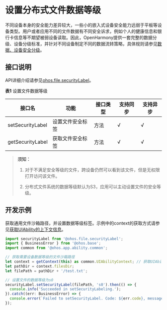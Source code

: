 # 设置分布式文件数据等级

不同设备本身的安全能力差异较大，一些小的嵌入式设备安全能力远弱于平板等设备类型。用户或者应用不同的文件数据有不同安全诉求，例如个人的健康信息和银行卡信息等不期望被弱设备读取。因此，OpenHarmony提供一套完整的数据分级、设备分级标准，并针对不同设备制定不同的数据流转策略，具体规则请参见[数据、设备安全分级](../database/access-control-by-device-and-data-level.md)。

## 接口说明

API详细介绍请参见[ohos.file.securityLabel](../reference/apis/js-apis-file-securityLabel.md)。

**表1** 设置文件数据等级

| 接口名 | 功能 | 接口类型 | 支持同步 | 支持异步 | 
| -------- | -------- | -------- | -------- | -------- |
| setSecurityLabel | 设置文件安全标签 | 方法 | √ | √ | 
| getSecurityLabel | 获取文件安全标签 | 方法 | √ | √ | 

> **须知：**
>
> 1. 对于不满足安全等级的文件，跨设备仍然可以看到该文件，但是无权限打开访问该文件。
>
> 2. 分布式文件系统的数据等级默认为S3，应用可以主动设置文件的安全等级。

## 开发示例

获取通用文件沙箱路径，并设置数据等级标签。示例中的context的获取方式请参见[获取UIAbility的上下文信息](../application-models/uiability-usage.md#获取uiability的上下文信息)。

  
```ts
import securityLabel from '@ohos.file.securityLabel';
import { BusinessError } from '@ohos.base';
import common from '@ohos.app.ability.common';

// 获取需要设备数据等级的文件沙箱路径
let context = getContext(this) as common.UIAbilityContext; // 获取UIAbilityContext信息
let pathDir = context.filesDir;
let filePath = pathDir + '/test.txt';

// 设置文件的数据等级为s0
securityLabel.setSecurityLabel(filePath, 's0').then(() => {
  console.info('Succeeded in setSecurityLabeling.');
}).catch((err: BusinessError) => {
  console.error(`Failed to setSecurityLabel. Code: ${err.code}, message: ${err.message}`);
});
```
